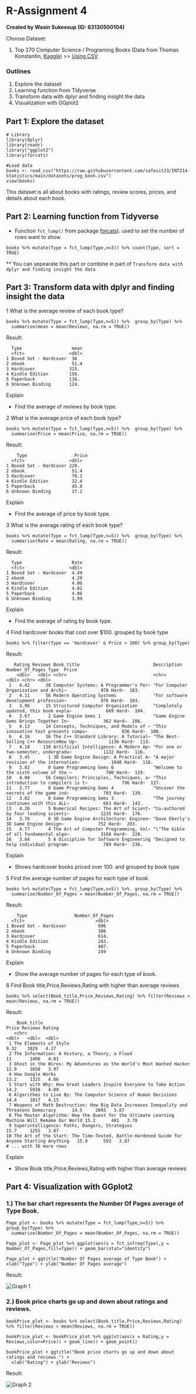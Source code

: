 # R-Assignment 4

**Created by Wasin Sukeesup (ID: 63130500104)**

Choose Dataset:
1. Top 270 Computer Science / Programing Books (Data from Thomas Konstantin, [Kaggle](https://www.kaggle.com/thomaskonstantin/top-270-rated-computer-science-programing-books)) >> [Using CSV](https://raw.githubusercontent.com/safesit23/INT214-Statistics/main/datasets/prog_book.csv)

### Outlines
1. Explore the dataset
2. Learning function from Tidyverse
3. Transform data with dplyr and finding insight the data
4. Visualization with GGplot2

## Part 1: Explore the dataset

```
# Library
library(dplyr)
library(readr)
library("ggplot2")
library(forcats)

#Load data
books <- read_csv("https://raw.githubusercontent.com/safesit23/INT214-Statistics/main/datasets/prog_book.csv")
view(books)
```


This dataset is all about books with ratings, review scores, prices, and details about each book.



## Part 2: Learning function from Tidyverse

- Function `fct_lump()` from package [forcats](https://forcats.tidyverse.org/articles/forcats.html)). used to set the number of rows want to show.

```
books %>% mutate(Type = fct_lump(Type,n=3)) %>% count(Type, sort = TRUE)
```
** You can sepearate this part or combine in part of `Transform data with dplyr and finding insight the data`

## Part 3: Transform data with dplyr and finding insight the data

1 What is the average review of each book type?
```
books %>% mutate(Type = fct_lump(Type,n=5)) %>%  group_by(Type) %>%
  summarise(mean = mean(Reviews, na.rm = TRUE))
```

Result:

```
  Type                   mean
  <fct>                 <dbl>
1 Boxed Set - Hardcover  36  
2 ebook                  51.4
3 Hardcover             315. 
4 Kindle Edition        156. 
5 Paperback             116. 
6 Unknown Binding       124. 
```
Explain
- Find the average of reviews by book type.

2 What is the average price of each book type?

```
books %>% mutate(Type = fct_lump(Type,n=5)) %>%  group_by(Type) %>%
  summarise(Price = mean(Price, na.rm = TRUE))
```

Result:

```
    Type                  Price
  <fct>                 <dbl>
1 Boxed Set - Hardcover 220. 
2 ebook                  51.4
3 Hardcover              70.1
4 Kindle Edition         32.4
5 Paperback              45.8
6 Unknown Binding        37.2
```
Explain
- Find the average of price by book type.

3 What is the average rating of each book type?

```
books %>% mutate(Type = fct_lump(Type,n=5)) %>%  group_by(Type) %>%
  summarise(Rate = mean(Rating, na.rm = TRUE))
```

Result:

```
  Type                   Rate
  <fct>                 <dbl>
1 Boxed Set - Hardcover  4.49
2 ebook                  4.29
3 Hardcover              4.06
4 Kindle Edition         4.01
5 Paperback              4.06
6 Unknown Binding        3.99

```
Explain
- Find the average of rating by book type.

4 Find hardcover books that cost over $100. grouped by book type

```
books %>% filter(Type == 'Hardcover' & Price > 100) %>% group_by(Type)
```

Result:

```
   Rating Reviews Book_title                            Description                           Number_Of_Pages Type  Price
    <dbl>   <dbl> <chr>                                 <chr>                                           <dbl> <chr> <dbl>
 1   4.42      38 Computer Systems: A Programmer's Per~ "For Computer Organization and Archi~             978 Hard~  103.
 2   4.11      56 Modern Operating Systems              "For software development profession~             976 Hard~  103.
 3   3.96      15 Structured Computer Organization      "Completely updated, this book expla~             669 Hard~  104.
 4   3.67       2 Game Engine Gems 1                    "Game Engine Gems Brings Together In~             362 Hard~  106.
 5   4.13      14 Concepts, Techniques, and Models of ~ "This innovative text presents compu~             936 Hard~  108.
 6   4.16      16 The C++ Standard Library: A Tutorial~ "The Best-Selling C++ ResourceNow Up~            1136 Hard~  113.
 7   4.18     130 Artificial Intelligence: A Modern Ap~ "For one or two-semester, undergradu~            1132 Hard~  116.
 8   3.45       1 3D Game Engine Design: A Practical A~ "A major revision of the internation~            1040 Hard~  118.
 9   3.82       0 Game Programming Gems 6               "Welcome to the sixth volume of the ~             700 Hard~  119.
10   4.08      56 Compilers: Principles, Techniques, a~ "This introduction to compilers is t~             796 Hard~  127.
11   3.77       0 Game Programming Gems 4               "Uncover the secrets of the game ind~             703 Hard~  139.
12   3.82       0 Game Programming Gems 3               "The journey continues with this ALL~             663 Hard~  143.
13   4.26       5 Numerical Recipes: The Art of Scient~ "Co-authored by four leading scienti~            1235 Hard~  176.
14   3.76       0 3D Game Engine Architecture: Enginee~ "Dave Eberly's 3D Game Engine Design~             752 Hard~  203.
15   4.77       4 The Art of Computer Programming, Vol~ "\"The bible of all fundamental algo~            3168 Hard~  220.
16   3.84       5 A Discipline for Software Engineering "Designed to help individual program~             789 Hard~  236.
```
Explain
- Shows hardcover books priced over 100. and grouped by book type

5 Find the average number of pages for each type of book.
```
books %>% mutate(Type = fct_lump(Type,n=5)) %>%  group_by(Type) %>%
  summarise(Number_Of_Pages = mean(Number_Of_Pages, na.rm = TRUE))
```

Result:

```
    Type                  Number_Of_Pages
  <fct>                           <dbl>
1 Boxed Set - Hardcover            896 
2 ebook                            386 
3 Hardcover                        614.
4 Kindle Edition                   283.
5 Paperback                        407.
6 Unknown Binding                  249 
```
Explain
- Show the average number of pages for each type of book.

6 Find Book title,Price,Reviews,Rating with higher than average reviews

```
books %>% select(Book_title,Price,Reviews,Rating) %>% filter(Reviews > mean(Reviews, na.rm = TRUE))
```

Result:

```
    Book_title                                                                                  Price Reviews Rating
   <chr>                                                                                       <dbl>   <dbl>  <dbl>
 1 The Elements of Style                                                                        9.32    3829   4.17
 2 The Information: A History, a Theory, a Flood                                               11       1406   4.01
 3 Ghost in the Wires: My Adventures as the World's Most Wanted Hacker                         12.9     1658   3.97
 4 How Google Works                                                                            13.2     1325   4.06
 5 Start with Why: How Great Leaders Inspire Everyone to Take Action                           14.2     5938   4.09
 6 Algorithms to Live By: The Computer Science of Human Decisions                              14.4     1817   4.15
 7 Weapons of Math Destruction: How Big Data Increases Inequality and Threatens Democracy      14.5     2093   3.87
 8 The Master Algorithm: How the Quest for the Ultimate Learning Machine Will Remake Our World 15.2      481   3.78
 9 Superintelligence: Paths, Dangers, Strategies                                               15.7     1255   3.87
10 The Art of the Start: The Time-Tested, Battle-Hardened Guide for Anyone Starting Anything   15.9      593   3.87
# ... with 36 more rows
```
Explain
- Show Book title,Price,Reviews,Rating with higher than average reviews

## Part 4: Visualization with GGplot2
### 1.) The bar chart represents the Number Of Pages average of Type Book.
```
Page_plot <- books %>% mutate(Type = fct_lump(Type,n=5)) %>%  group_by(Type) %>%
  summarise(Number_Of_Pages = mean(Number_Of_Pages, na.rm = TRUE))

Page_plot <- Page_plot %>% ggplot(aes(x = fct_infreq(Type),y = Number_Of_Pages,fill=Type)) + geom_bar(stat="identity") 

Page_plot + ggtitle("Number Of Pages average of Type Book") + xlab("Type") + ylab("Number Of Pages average")
```
Result:

![Graph 1](plot1.png)


### 2.) Book price charts go up and down about ratings and reviews.

```
bookPrice_plot <- books %>% select(Book_title,Price,Reviews,Rating) %>% filter(Reviews > mean(Reviews, na.rm = TRUE))

bookPrice_plot <- bookPrice_plot %>% ggplot(aes(x = Rating,y = Reviews,color=Price)) + geom_line() + geom_point()

bookPrice_plot + ggtitle("Book price charts go up and down about ratings and reviews.") +
  xlab("Rating") + ylab("Reviews")
```
Result:

![Graph 2](plot11.png)
